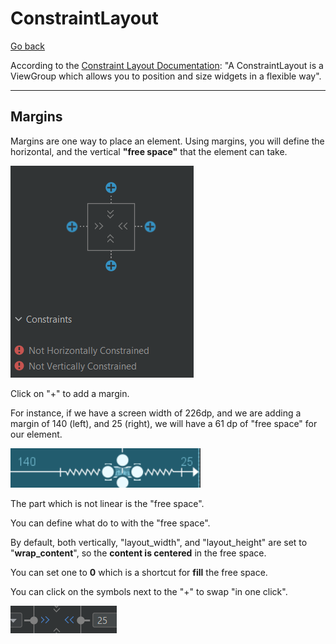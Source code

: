 # ConstraintLayout

[Go back](..)

According to the [Constraint Layout Documentation](https://developer.android.com/reference/androidx/constraintlayout/widget/ConstraintLayout): "A ConstraintLayout is a ViewGroup which allows you to position and size widgets in a flexible way".

<hr class="sl">

## Margins

<div class="row row-cols-md-2 mx-0"><div>

Margins are one way to place an element. Using margins, you will define the horizontal, and the vertical **"free space"** that the element can take. 

<div class="row row-cols-md-2 mx-0"><div>

![Contraint Layout Margins](../_images/cl_margins.png)
</div><div>

Click on "+" to add a margin.

For instance, if we have a screen width of 226dp, and we are adding a margin of 140 (left), and 25 (right), we will have a 61 dp of "free space" for our element.

![Contraint Layout Margins Space](../_images/cl_margins_space.png)

The part which is not linear is the "free space".
</div></div>
</div><div>

You can define what do to with the "free space". 

By default, both vertically, "layout_width", and "layout_height" are set to "**wrap_content**", so the **content is centered** in the free space.

You can set one to **0** which is a shortcut for **fill** the free space. 

You can click on the symbols next to the "+" to swap "in one click".

![Contraint Layout Margins Kind](../_images/cl_margins_kind.png)

</div></div>

<!---
Then, using `layout_width`, and `layout_height`, you can define what your component will do with the space allocated after applying margins.

If you click on a View, you will see some circles. A margin can be applied relatively to another View. That could be viewed as "parenting/wrapping a View inside another"
-->